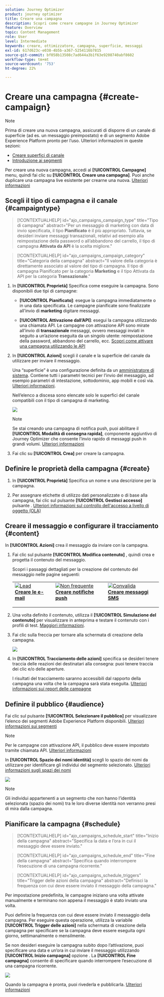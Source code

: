 ```yaml
---
solution: Journey Optimizer
product: journey optimizer
title: Creare una campagna
description: Scopri come creare campagne in Journey Optimizer
feature: Overview
topic: Content Management
role: User
level: Intermediate
keywords: creare, ottimizzatore, campagna, superficie, messaggi
exl-id: 617d623c-e038-4b5b-a367-5254116b7815
source-git-commit: bf058b13508c7ad644a3b1f63e9208740abf8602
workflow-type: tm+mt
source-wordcount: '753'
ht-degree: 22%

---
```


# Creare una campagna {#create-campaign}

>[!NOTE]
>
>Prima di creare una nuova campagna, assicurati di disporre di un canale di superficie (ad es. un messaggio preimpostato) e di un segmento Adobe Experience Platform pronto per l’uso. Ulteriori informazioni in queste sezioni:
>
>* [Creare superfici di canale](../configuration/channel-surfaces.md)
>* [Introduzione ai segmenti](../segment/about-segments.md)


Per creare una nuova campagna, accedi al **[!UICONTROL Campagne]** menu, quindi fai clic su **[!UICONTROL Creare una campagna]**. Puoi anche duplicare una campagna live esistente per crearne una nuova. [Ulteriori informazioni](modify-stop-campaign.md#duplicate)

## Scegli il tipo di campagna e il canale {#campaigntype}

>[!CONTEXTUALHELP]
>id="ajo_campaigns_campaign_type"
>title="Tipo di campagna"
>abstract="Per un messaggio di marketing con data di invio specificata, il tipo **Pianificato** è il più appropriato. Tuttavia, se desideri inviare messaggi transazionali, relativi ad esempio alla reimpostazione della password o all’abbandono del carrello, il tipo di campagna **Attivata da API** è la scelta migliore."

>[!CONTEXTUALHELP]
>id="ajo_campaigns_campaign_category"
>title="Categoria della campagna"
>abstract="Il valore della categoria è direttamente associato al valore del tipo di campagna. Il tipo di campagna Pianificato per la categoria **Marketing** e il tipo Attivata da API per la categoria **Transazionale**."

1. In **[!UICONTROL Proprietà]** Specifica come eseguire la campagna. Sono disponibili due tipi di campagne:

   * **[!UICONTROL Pianificato]**: esegue la campagna immediatamente o in una data specificata. Le campagne pianificate sono finalizzate all’invio di **marketing** digitare messaggi.

   * **[!UICONTROL Attivazione dall’API]**: esegui la campagna utilizzando una chiamata API. Le campagne con attivazione API sono mirate all’invio di **transazionale** messaggi, ovvero messaggi inviati in seguito a un’azione eseguita da un singolo utente: reimpostazione della password, abbandono del carrello, ecc. [Scopri come attivare una campagna utilizzando le API](api-triggered-campaigns.md)

1. In **[!UICONTROL Azioni]** scegli il canale e la superficie del canale da utilizzare per inviare il messaggio.

   Una “superficie” è una configurazione definita da un [amministratore di sistema](../start/path/administrator.md). Contiene tutti i parametri tecnici per l’invio del messaggio, ad esempio parametri di intestazione, sottodominio, app mobili e così via. [Ulteriori informazioni](../configuration/channel-surfaces.md).

   Nell’elenco a discesa sono elencate solo le superfici del canale compatibili con il tipo di campagna di marketing.

   ![](assets/create-campaign-action.png)

   >[!NOTE]
   >
   >Se stai creando una campagna di notifica push, puoi abilitare il **[!UICONTROL Modalità di consegna rapida]**, componente aggiuntivo di Journey Optimizer che consente l’invio rapido di messaggi push in grandi volumi. [Ulteriori informazioni](../push/create-push.md#rapid-delivery)

1. Fai clic su **[!UICONTROL Crea]** per creare la campagna.

## Definire le proprietà della campagna {#create}

1. In **[!UICONTROL Proprietà]** Specifica un nome e una descrizione per la campagna.

   <!--To test the content of your message, toggle the **[!UICONTROL Content experiment]** option on. This allows you to test multiple variables of a delivery on populations samples, in order to define which treatment has the biggest impact on the targeted population.[Learn more about content experiment](../campaigns/content-experiment.md).-->

1. Per assegnare etichette di utilizzo dati personalizzate o di base alla campagna, fai clic sul pulsante **[!UICONTROL Gestisci accesso]** pulsante . [Ulteriori informazioni sul controllo dell&#39;accesso a livello di oggetto (OLA)](../administration/object-based-access.md)

## Creare il messaggio e configurare il tracciamento {#content}

In **[!UICONTROL Azioni]** crea il messaggio da inviare con la campagna.

1. Fai clic sul pulsante **[!UICONTROL Modifica contenuto]** , quindi crea e progetta il contenuto del messaggio.

   Scopri i passaggi dettagliati per la creazione del contenuto del messaggio nelle pagine seguenti:

   <table style="table-layout:fixed">
    <tr style="border: 0;">
    <td>
    <a href="../email/create-email.md">
    <img alt="Lead" src="../assets/do-not-localize/email.jpg">
    </a>
    <div><a href="../email/create-email.md"><strong>Creare le e-mail</strong>
    </div>
    <p>
    </td>
    <td>
    <a href="../push/create-push.md">
      <img alt="Non frequente" src="../assets/do-not-localize/push.jpg">
    </a>
    <div>
    <a href="../push/create-push.md"><strong>Creare notifiche push</strong></a>
    </div>
    <p>
    </td>
    <td>
    <a href="../sms/create-sms.md">
      <img alt="Convalida" src="../assets/do-not-localize/sms.jpg">
    </a>
    <div>
    <a href="../sms/create-sms.md"><strong>Creare messaggi SMS</strong></a>
    </div>
    <p>
    </td>
    </tr>
    </table>

1. Una volta definito il contenuto, utilizza il **[!UICONTROL Simulazione del contenuto]** per visualizzare in anteprima e testare il contenuto con i profili di test. [Maggiori informazioni](../email/preview.md).

1. Fai clic sulla freccia per tornare alla schermata di creazione della campagna.

   ![](assets/create-campaign-design.png)

1. In **[!UICONTROL Tracciamento delle azioni]** specifica se desideri tenere traccia delle reazioni dei destinatari alla consegna: puoi tenere traccia dei clic e/o delle aperture.

   I risultati del tracciamento saranno accessibili dal rapporto della campagna una volta che la campagna sarà stata eseguita. [Ulteriori informazioni sui report delle campagne](../reports/campaign-global-report.md)

## Definire il pubblico {#audience}

Fai clic sul pulsante **[!UICONTROL Selezionare il pubblico]** per visualizzare l’elenco dei segmenti Adobe Experience Platform disponibili. [Ulteriori informazioni sui segmenti](../segment/about-segments.md)

>[!NOTE]
>
>Per le campagne con attivazione API, il pubblico deve essere impostato tramite chiamata API. [Ulteriori informazioni](api-triggered-campaigns.md)

In **[!UICONTROL Spazio dei nomi identità]** scegli lo spazio dei nomi da utilizzare per identificare gli individui del segmento selezionato. [Ulteriori informazioni sugli spazi dei nomi](../event/about-creating.md#select-the-namespace)

![](assets/create-campaign-namespace.png)

>[!NOTE]
>
>Gli individui appartenenti a un segmento che non hanno l’identità selezionata (spazio dei nomi) tra le loro diverse identità non verranno presi di mira dalla campagna.

<!--If you are are creating an API-triggered campaign, the **[!UICONTROL cURL request]** section allows you to retrieve the **[!UICONTROL Campaign ID]** to use in the API call. [Learn more](api-triggered-campaigns.md)-->

## Pianificare la campagna {#schedule}

>[!CONTEXTUALHELP]
>id="ajo_campaigns_schedule_start"
>title="Inizio della campagna"
>abstract="Specifica la data e l’ora in cui il messaggio deve essere inviato."

>[!CONTEXTUALHELP]
>id="ajo_campaigns_schedule_end"
>title="Fine della campagna"
>abstract="Specifica quando interrompere l’esecuzione di una campagna ricorrente."

>[!CONTEXTUALHELP]
>id="ajo_campaigns_schedule_triggers"
>title="Trigger delle azioni della campagna"
>abstract="Definisci la frequenza con cui deve essere inviato il messaggio della campagna."

Per impostazione predefinita, le campagne iniziano una volta attivate manualmente e terminano non appena il messaggio è stato inviato una volta.

Puoi definire la frequenza con cui deve essere inviato il messaggio della campagna. Per eseguire questa operazione, utilizza la variabile **[!UICONTROL Trigger delle azioni]** nella schermata di creazione della campagna per specificare se la campagna deve essere eseguita ogni giorno, settimanalmente o mensilmente.

Se non desideri eseguire la campagna subito dopo l’attivazione, puoi specificare una data e un’ora in cui inviare il messaggio utilizzando **[!UICONTROL Inizio campagna]** opzione . La **[!UICONTROL Fine campagna]** consente di specificare quando interrompere l’esecuzione di una campagna ricorrente.

![](assets/create-campaign-schedule.png)

Quando la campagna è pronta, puoi rivederla e pubblicarla. [Ulteriori informazioni](review-activate-campaign.md)
